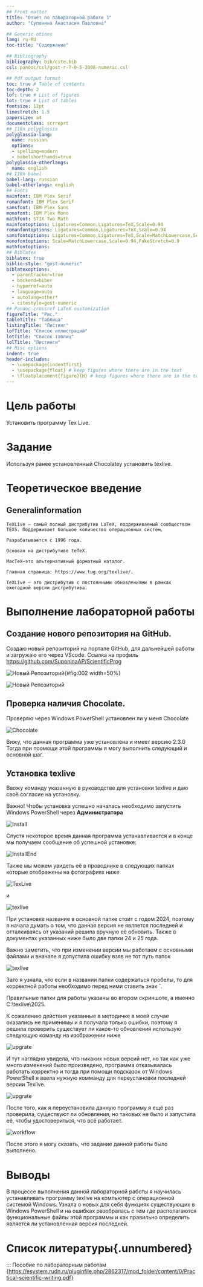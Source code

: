 ```yaml
---
## Front matter
title: "Отчёт по лабораторной работе 1"
author: "Супонина Анастасия Павловна"

## Generic otions
lang: ru-RU
toc-title: "Содержание"

## Bibliography
bibliography: bib/cite.bib
csl: pandoc/csl/gost-r-7-0-5-2008-numeric.csl

## Pdf output format
toc: true # Table of contents
toc-depth: 2
lof: true # List of figures
lot: true # List of tables
fontsize: 12pt
linestretch: 1.5
papersize: a4
documentclass: scrreprt
## I18n polyglossia
polyglossia-lang:
  name: russian
  options:
  - spelling=modern
  - babelshorthands=true
polyglossia-otherlangs:
  name: english
## I18n babel
babel-lang: russian
babel-otherlangs: english
## Fonts
mainfont: IBM Plex Serif
romanfont: IBM Plex Serif
sansfont: IBM Plex Sans
monofont: IBM Plex Mono
mathfont: STIX Two Math
mainfontoptions: Ligatures=Common,Ligatures=TeX,Scale=0.94
romanfontoptions: Ligatures=Common,Ligatures=TeX,Scale=0.94
sansfontoptions: Ligatures=Common,Ligatures=TeX,Scale=MatchLowercase,Scale=0.94
monofontoptions: Scale=MatchLowercase,Scale=0.94,FakeStretch=0.9
mathfontoptions:
## Biblatex
biblatex: true
biblio-style: "gost-numeric"
biblatexoptions:
  - parentracker=true
  - backend=biber
  - hyperref=auto
  - language=auto
  - autolang=other*
  - citestyle=gost-numeric
## Pandoc-crossref LaTeX customization
figureTitle: "Рис."
tableTitle: "Таблица"
listingTitle: "Листинг"
lofTitle: "Список иллюстраций"
lotTitle: "Список таблиц"
lolTitle: "Листинги"
## Misc options
indent: true
header-includes:
  - \usepackage{indentfirst}
  - \usepackage{float} # keep figures where there are in the text
  - \floatplacement{figure}{H} # keep figures where there are in the text
---
```


# Цель работы

Установить программу Tex Live.

# Задание

Используя ранее установленный Chocolatey установить texlive.

# Теоретическое введение

## Generalinformation

    TeXLive — самый полный дистрибутив LaTeX, поддерживаемый сообществом TEXS. Поддерживает большое количество операционных систем.
    
    Разрабатывается с 1996 года.
    
    Основан на дистрибутиве teTeX.
    
    MacTeX—это альтернативный форматный каталог.
    
    Главная страница: https://www.tug.org/texlive/.
    
    TeXLive — это дистрибутив с постоянными обновлениями в рамках ежегодной версии дистрибутива.

# Выполнение лабораторной работы

## Создание нового репозитория на GitHub.

Создаю новый репозиторий на портале GitHub, для дальнейшей работы и загружаю его через VScode. Ссылка на профиль https://github.com/SuponinaAP/ScientificProg

![Новый Репозиторий](CSlab1photo/GitRep.JPG){#fig:002 width=50%}

![Новый Репозиторий](CSlab1photo/repsave.JPG)

## Проверка наличия Chocolate.

Проверяю через Windows PowerShell установлен ли у меня Chocolate

![Chocolate](CSlab1photo/Choco.JPG)

Вижу, что данная программа уже установлена и имеет версию 2.3.0
Тогда при поомощи этой программы я могу выполнить следующий и основной шаг.

## Установка texlive

Ввожу команду указанную в руководстве для установки texlive и даю своё согласие на установку.

Важно! Чтобы установка успешно началась необходимо запустить Windows PowerShell через **Администратора**

![Install](CSlab1photo/chocoinst1.JPG)

Спустя некоторое время данная программа устанавливается и в конце мы получаем сообщение об успешной установке:

![InstallEnd](CSlab1photo/chocoinst2.JPG)

Также мы можем увидеть её в проводнике в следующих папках которые отображены на фотографиях ниже 

![TexLive](CSlab1photo/Tex2024.JPG)

и

![texlive](CSlab1photo/tex.JPG)

При установке название в основной папке стоит с годом 2024, поэтому я начала думать о том, что данная версия не является последней и отталкиваясь от указаний решила вручную её обновить. Также в документах указанных ниже было две папки 24 и 25 года.

Важно заметить, что при изменении версии мы работаем с основными файлами и вначале я допустила ошибку взяв не тот путь папок

![texlive](CSlab1photo/1.JPG)

Зато я узнала, что если в названии папки содержаться пробелы, то для корректной работы необходимо перед ними ставить знак **`**.

Правильные папки для работы указаны во втором скриншоте, а именно C:\texlive\2025.

К сожалению действия указанные в методичке в моей случае оказались не применимы и я получала только ошибки, поэтому я решила проверить существует ли какое-то обновления использую следующую команду на изображении ниже

![upgrate](CSlab1photo/last_version.JPG)

И тут наглядно увидела, что никаких новых версий нет, но так как уже много изменений было произведено, программа отказывалась работать корректно и тогда при помощи подсказок от Windows PowerShell я ввела нужную комманду для переустановки последней версии Texlive.

![upgrate](CSlab1photo/reinstall.JPG)

После того, как я переустановила данную программу я ещё раз проверила, существуют ли обновления, но таковых не было и запустила её, чтобы удостовериться, что всё работает.

![workflow](CSlab1photo/workflow.JPG)

После этого я могу сказать, что задание данной работы было выполнено.

# Выводы

В процессе выполнения данной лабораторной работы я научилась устанавливать программу texlive на компьютер с операционной системой Windows. Узнала о новых для себя функциях существующих в Windows PowerShell и на ошибках разобралась с тем где располагаются функциональные файлы этой программы и как правильно определить является ли установленная версия последней. 

# Список литературы{.unnumbered}

::: Пособие по лабораторным работам {https://esystem.rudn.ru/pluginfile.php/2862317/mod_folder/content/0/Practical-scientific-writing.pdf}



[def]: СSlab1photo/repsave.JPG